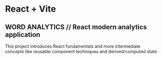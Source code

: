 # React + Vite

## WORD ANALYTICS // React modern analytics application

This project introduces React fundamentals and more intermediate concepts like
reusable component techniques and derived/computed state
